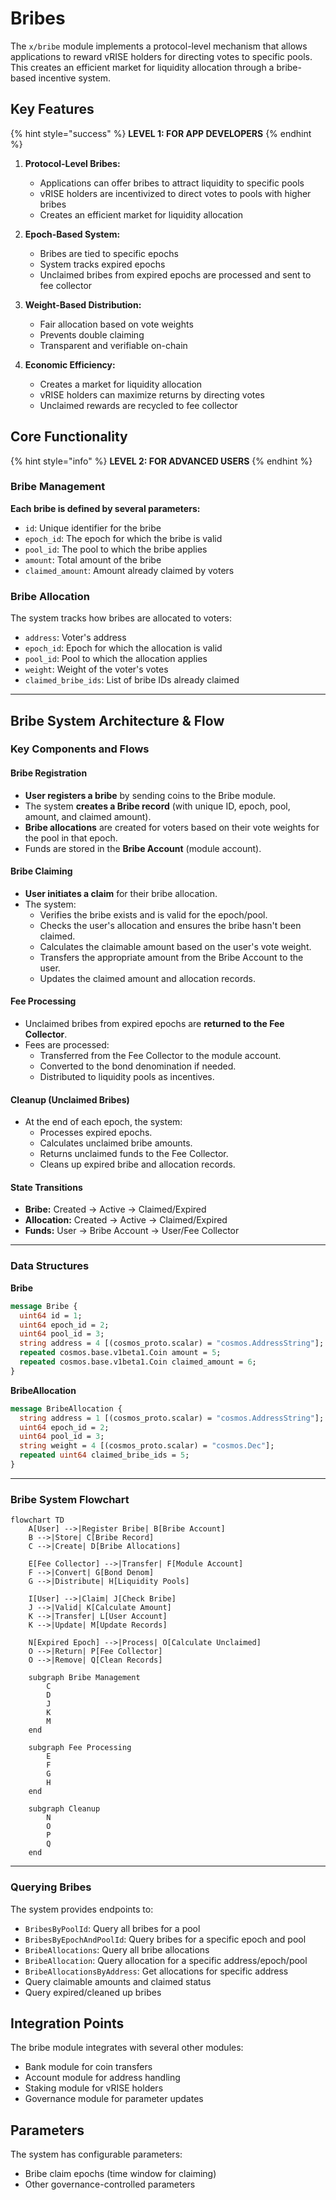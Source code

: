 # Bribes

The `x/bribe` module implements a protocol-level mechanism that allows applications to reward vRISE holders for directing votes to specific pools. This creates an efficient market for liquidity allocation through a bribe-based incentive system.

## Key Features

{% hint style="success" %}
**LEVEL 1: FOR APP DEVELOPERS**
{% endhint %}

1. **Protocol-Level Bribes:**
   - Applications can offer bribes to attract liquidity to specific pools
   - vRISE holders are incentivized to direct votes to pools with higher bribes
   - Creates an efficient market for liquidity allocation

2. **Epoch-Based System:**
   - Bribes are tied to specific epochs
   - System tracks expired epochs
   - Unclaimed bribes from expired epochs are processed and sent to fee collector

3. **Weight-Based Distribution:**
   - Fair allocation based on vote weights
   - Prevents double claiming
   - Transparent and verifiable on-chain

4. **Economic Efficiency:**
   - Creates a market for liquidity allocation
   - vRISE holders can maximize returns by directing votes
   - Unclaimed rewards are recycled to fee collector

## Core Functionality

{% hint style="info" %}
**LEVEL 2: FOR ADVANCED USERS**
{% endhint %}

### Bribe Management

**Each bribe is defined by several parameters:**

- `id`: Unique identifier for the bribe
- `epoch_id`: The epoch for which the bribe is valid
- `pool_id`: The pool to which the bribe applies
- `amount`: Total amount of the bribe
- `claimed_amount`: Amount already claimed by voters

### Bribe Allocation

The system tracks how bribes are allocated to voters:

- `address`: Voter's address
- `epoch_id`: Epoch for which the allocation is valid
- `pool_id`: Pool to which the allocation applies
- `weight`: Weight of the voter's votes
- `claimed_bribe_ids`: List of bribe IDs already claimed

---

## Bribe System Architecture & Flow

### Key Components and Flows

#### Bribe Registration

- **User registers a bribe** by sending coins to the Bribe module.
- The system **creates a Bribe record** (with unique ID, epoch, pool, amount, and claimed amount).
- **Bribe allocations** are created for voters based on their vote weights for the pool in that epoch.
- Funds are stored in the **Bribe Account** (module account).

#### Bribe Claiming

- **User initiates a claim** for their bribe allocation.
- The system:
  - Verifies the bribe exists and is valid for the epoch/pool.
  - Checks the user's allocation and ensures the bribe hasn't been claimed.
  - Calculates the claimable amount based on the user's vote weight.
  - Transfers the appropriate amount from the Bribe Account to the user.
  - Updates the claimed amount and allocation records.

#### Fee Processing

- Unclaimed bribes from expired epochs are **returned to the Fee Collector**.
- Fees are processed:
  - Transferred from the Fee Collector to the module account.
  - Converted to the bond denomination if needed.
  - Distributed to liquidity pools as incentives.

#### Cleanup (Unclaimed Bribes)

- At the end of each epoch, the system:
  - Processes expired epochs.
  - Calculates unclaimed bribe amounts.
  - Returns unclaimed funds to the Fee Collector.
  - Cleans up expired bribe and allocation records.

#### State Transitions

- **Bribe:** Created → Active → Claimed/Expired
- **Allocation:** Created → Active → Claimed/Expired
- **Funds:** User → Bribe Account → User/Fee Collector

---

### Data Structures

**Bribe**

```protobuf
message Bribe {
  uint64 id = 1;
  uint64 epoch_id = 2;
  uint64 pool_id = 3;
  string address = 4 [(cosmos_proto.scalar) = "cosmos.AddressString"];
  repeated cosmos.base.v1beta1.Coin amount = 5;
  repeated cosmos.base.v1beta1.Coin claimed_amount = 6;
}
```

**BribeAllocation**

```protobuf
message BribeAllocation {
  string address = 1 [(cosmos_proto.scalar) = "cosmos.AddressString"];
  uint64 epoch_id = 2;  
  uint64 pool_id = 3;
  string weight = 4 [(cosmos_proto.scalar) = "cosmos.Dec"];
  repeated uint64 claimed_bribe_ids = 5;
}
```

---

### Bribe System Flowchart

```mermaid
flowchart TD
    A[User] -->|Register Bribe| B[Bribe Account]
    B -->|Store| C[Bribe Record]
    C -->|Create| D[Bribe Allocations]
    
    E[Fee Collector] -->|Transfer| F[Module Account]
    F -->|Convert| G[Bond Denom]
    G -->|Distribute| H[Liquidity Pools]
    
    I[User] -->|Claim| J[Check Bribe]
    J -->|Valid| K[Calculate Amount]
    K -->|Transfer| L[User Account]
    K -->|Update| M[Update Records]
    
    N[Expired Epoch] -->|Process| O[Calculate Unclaimed]
    O -->|Return| P[Fee Collector]
    O -->|Remove| Q[Clean Records]
    
    subgraph Bribe Management
        C
        D
        J
        K
        M
    end
    
    subgraph Fee Processing
        E
        F
        G
        H
    end
    
    subgraph Cleanup
        N
        O
        P
        Q
    end
```

---

### Querying Bribes

The system provides endpoints to:

- `BribesByPoolId`: Query all bribes for a pool
- `BribesByEpochAndPoolId`: Query bribes for a specific epoch and pool
- `BribeAllocations`: Query all bribe allocations
- `BribeAllocation`: Query allocation for a specific address/epoch/pool
- `BribeAllocationsByAddress`: Get allocations for specific address
- Query claimable amounts and claimed status
- Query expired/cleaned up bribes

## Integration Points

The bribe module integrates with several other modules:

- Bank module for coin transfers
- Account module for address handling
- Staking module for vRISE holders
- Governance module for parameter updates

## Parameters

The system has configurable parameters:

- Bribe claim epochs (time window for claiming)
- Other governance-controlled parameters
